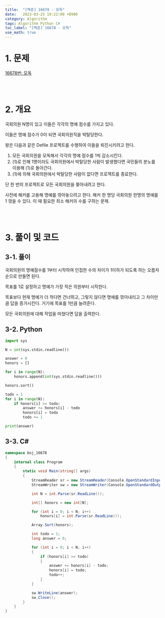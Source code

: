 ```yaml
---
title:  "[백준] 16678 - 모독"
date:   2023-03-25 19:22:00 +0900
category: Algorithm
tags: Algorithm Python C#
toc_label: "[백준] 16678 - 모독"
use_math: true
---
```


# 1. 문제
[16678번: 모독](https://www.acmicpc.net/problem/16678)


<br/>
<br/>

# 2. 개요
국회의원 N명이 있고 이들은 각각의 명예 점수를 가지고 있다.

이들은 명예 점수가 0이 되면 국회의원직을 박탈당한다.

왕은 다음과 같은 Defile 프로젝트를 수행하여 이들을 퇴진시키려고 한다.

1. 모든 국회의원을 모독해서 각각의 명예 점수를 1씩 감소시킨다.
2. (1)로 인해 1명이라도 국회의원에서 박탈당한 사람이 발생했다면 국민들의 분노를 이용해 (1)로 돌아간다.
3. (1)에 의해 국회의원에서 박탈당한 사람이 없다면 프로젝트를 종료한다.

단 한 번의 프로젝트로 모든 국회의원을 쫒아내려고 한다.

사전에 해커를 고용해 명예를 깎아놓으려고 한다. 해커 한 명당 국회의원 한명의 명예를 1 깎을 수 있다. 이 때 필요한 최소 해커의 수를 구하는 문제.


<br/>
<br/>

# 3. 풀이 및 코드
## 3-1. 풀이
국회의원의 명예점수를 1부터 시작하여 인접한 수의 차이가 1이하가 되도록 하는 오름차순으로 만들면 된다.

목표를 1로 설정하고 명예가 가장 적은 의원부터 시작한다.

목표보다 현재 명예가 더 적다면 건너뛰고, 그렇지 않다면 명예를 깎아내리고 그 차이만큼 답을 증가시킨다. 거기에 목표를 1만큼 늘려준다.

모든 국회의원에 대해 작업을 마쳤다면 답을 출력한다.

## 3-2. Python

```python
import sys

N = int(sys.stdin.readline())

answer = 0
honors = []

for i in range(N):
    honors.append(int(sys.stdin.readline()))

honors.sort()

todo = 1
for i in range(N):
    if honors[i] >= todo:
        answer += honors[i] - todo
        honors[i] = todo
        todo += 1

print(answer)
```

## 3-3. C#

```csharp
namespace boj_16678
{
    internal class Program
    {
        static void Main(string[] args)
        {
            StreamReader sr = new StreamReader(Console.OpenStandardInput());
            StreamWriter sw = new StreamWriter(Console.OpenStandardOutput());

            int N = int.Parse(sr.ReadLine());

            int[] honors = new int[N];

            for (int i = 0; i < N; i++)
                honors[i] = int.Parse(sr.ReadLine());

            Array.Sort(honors);

            int todo = 1;
            long answer = 0;

            for (int i = 0; i < N; i++)
            {
                if (honors[i] >= todo)
                {
                    answer += honors[i] - todo;
                    honors[i] = todo;
                    todo++;
                }
            }

            sw.WriteLine(answer);
            sw.Close();
        }
    }
}
```